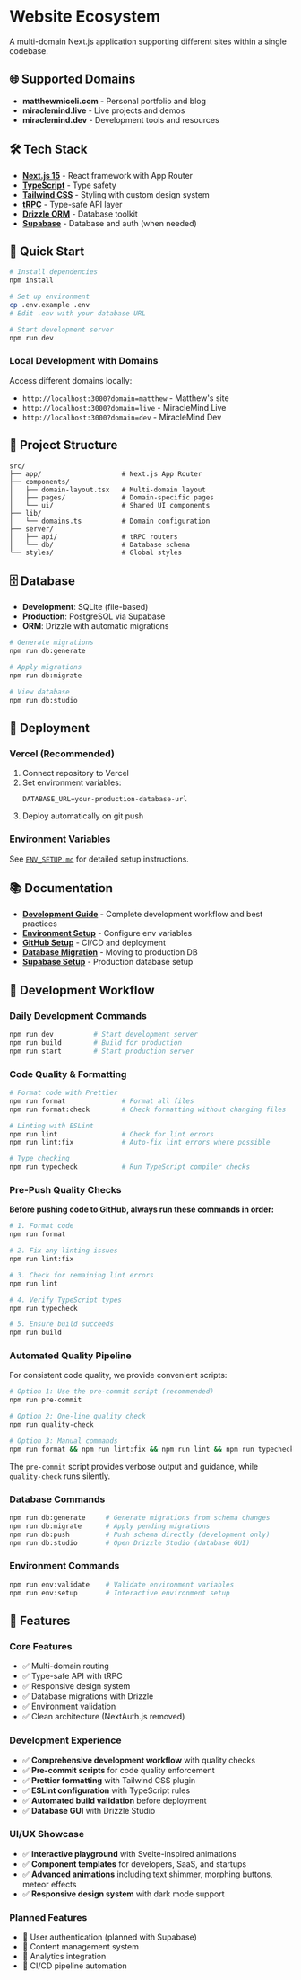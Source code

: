 # Website Ecosystem

A multi-domain Next.js application supporting different sites within a single codebase.

## 🌐 Supported Domains

- **matthewmiceli.com** - Personal portfolio and blog
- **miraclemind.live** - Live projects and demos
- **miraclemind.dev** - Development tools and resources

## 🛠️ Tech Stack

- **[Next.js 15](https://nextjs.org)** - React framework with App Router
- **[TypeScript](https://typescriptlang.org)** - Type safety
- **[Tailwind CSS](https://tailwindcss.com)** - Styling with custom design system
- **[tRPC](https://trpc.io)** - Type-safe API layer
- **[Drizzle ORM](https://orm.drizzle.team)** - Database toolkit
- **[Supabase](https://supabase.com)** - Database and auth (when needed)

## 🚀 Quick Start

```bash
# Install dependencies
npm install

# Set up environment
cp .env.example .env
# Edit .env with your database URL

# Start development server
npm run dev
```

### Local Development with Domains

Access different domains locally:

- `http://localhost:3000?domain=matthew` - Matthew's site
- `http://localhost:3000?domain=live` - MiracleMind Live
- `http://localhost:3000?domain=dev` - MiracleMind Dev

## 📁 Project Structure

```
src/
├── app/                    # Next.js App Router
├── components/
│   ├── domain-layout.tsx   # Multi-domain layout
│   ├── pages/              # Domain-specific pages
│   └── ui/                 # Shared UI components
├── lib/
│   └── domains.ts          # Domain configuration
├── server/
│   ├── api/                # tRPC routers
│   └── db/                 # Database schema
└── styles/                 # Global styles
```

## 🗄️ Database

- **Development**: SQLite (file-based)
- **Production**: PostgreSQL via Supabase
- **ORM**: Drizzle with automatic migrations

```bash
# Generate migrations
npm run db:generate

# Apply migrations
npm run db:migrate

# View database
npm run db:studio
```

## 🚀 Deployment

### Vercel (Recommended)

1. Connect repository to Vercel
2. Set environment variables:
   ```
   DATABASE_URL=your-production-database-url
   ```
3. Deploy automatically on git push

### Environment Variables

See [`ENV_SETUP.md`](./ENV_SETUP.md) for detailed setup instructions.

## 📚 Documentation

- **[Development Guide](./DEVELOPMENT.md)** - Complete development workflow and best practices
- **[Environment Setup](./ENV_SETUP.md)** - Configure env variables
- **[GitHub Setup](./GITHUB_SETUP.md)** - CI/CD and deployment
- **[Database Migration](./DATABASE_MIGRATION.md)** - Moving to production DB
- **[Supabase Setup](./SUPABASE_SETUP.md)** - Production database setup

## 🔧 Development Workflow

### Daily Development Commands

```bash
npm run dev          # Start development server
npm run build        # Build for production
npm run start        # Start production server
```

### Code Quality & Formatting

```bash
# Format code with Prettier
npm run format              # Format all files
npm run format:check        # Check formatting without changing files

# Linting with ESLint
npm run lint                # Check for lint errors
npm run lint:fix            # Auto-fix lint errors where possible

# Type checking
npm run typecheck           # Run TypeScript compiler checks
```

### Pre-Push Quality Checks

**Before pushing code to GitHub, always run these commands in order:**

```bash
# 1. Format code
npm run format

# 2. Fix any linting issues
npm run lint:fix

# 3. Check for remaining lint errors
npm run lint

# 4. Verify TypeScript types
npm run typecheck

# 5. Ensure build succeeds
npm run build
```

### Automated Quality Pipeline

For consistent code quality, we provide convenient scripts:

```bash
# Option 1: Use the pre-commit script (recommended)
npm run pre-commit

# Option 2: One-line quality check
npm run quality-check

# Option 3: Manual commands
npm run format && npm run lint:fix && npm run lint && npm run typecheck && npm run build
```

The `pre-commit` script provides verbose output and guidance, while `quality-check` runs silently.

### Database Commands

```bash
npm run db:generate     # Generate migrations from schema changes
npm run db:migrate      # Apply pending migrations
npm run db:push         # Push schema directly (development only)
npm run db:studio       # Open Drizzle Studio (database GUI)
```

### Environment Commands

```bash
npm run env:validate    # Validate environment variables
npm run env:setup       # Interactive environment setup
```

## 🎯 Features

### Core Features
- ✅ Multi-domain routing
- ✅ Type-safe API with tRPC
- ✅ Responsive design system
- ✅ Database migrations with Drizzle
- ✅ Environment validation
- ✅ Clean architecture (NextAuth.js removed)

### Development Experience
- ✅ **Comprehensive development workflow** with quality checks
- ✅ **Pre-commit scripts** for code quality enforcement
- ✅ **Prettier formatting** with Tailwind CSS plugin
- ✅ **ESLint configuration** with TypeScript rules
- ✅ **Automated build validation** before deployment
- ✅ **Database GUI** with Drizzle Studio

### UI/UX Showcase
- ✅ **Interactive playground** with Svelte-inspired animations
- ✅ **Component templates** for developers, SaaS, and startups
- ✅ **Advanced animations** including text shimmer, morphing buttons, meteor effects
- ✅ **Responsive design system** with dark mode support

### Planned Features
- 🚧 User authentication (planned with Supabase)
- 🚧 Content management system
- 🚧 Analytics integration
- 🚧 CI/CD pipeline automation
